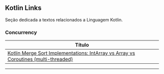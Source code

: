 ## Kotlin Links

Seção dedicada a textos relacionados a Linguagem Kotlin.


### Concurrency

|**Título** |
|---|
|[Kotlin Merge Sort Implementations: IntArray vs Array<Int> vs Coroutines (multi-threaded)]|
------------


[Kotlin Merge Sort Implementations: IntArray vs Array<Int> vs Coroutines (multi-threaded)]: <https://gist.github.com/max333/01dc267dd62f713c152f1f16ffc6e2f6>